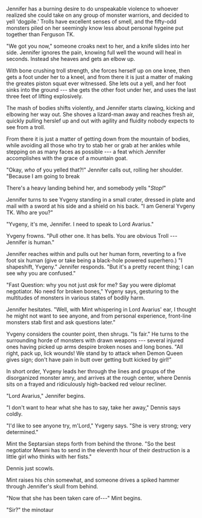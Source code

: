 Jennifer has a burning desire to do unspeakable violence to whoever realized she could take on any group of
monster warriors, and
decided to yell 'dogpile.' Trolls have excellent senses of smell, and the fifty-odd monsters piled on her seemingly
know less about personal hygeine put together than Ferguson TK.

"We got you now," someone croaks next to her, and a knife slides into her side. Jennifer ignores the pain, knowing
full well the wound will heal in seconds. Instead she heaves and gets an elbow up.

With bone crushing troll strength, she forces herself up on one knee, then gets a foot under her to a kneel, and from
there it is just a matter of making the greates piston squat ever witnessed. She lets out a yell, and her foot sinks
into the ground --- she gets the other foot under her, and uses the last three feet of lifting explosively.

The mash of bodies shifts violently, and Jennifer starts clawing, kicking and elbowing her way out. She shoves
a lizard-man away and reaches fresh air, quickly pulling herslef up and out with agility and fluidity nobody
expects to see from a troll.

From there it is just a matter of getting down from the mountain of bodies, while avoiding all those who try
to stab her or grab at her ankles while stepping on as many faces as possible --- a feat which Jennifer accomplishes
with the grace of a mountain goat.

"Okay, _who_ of you yelled that?!" Jennifer calls out, rolling her shoulder. "Because I am going to break

There's a heavy landing behind her, and somebody yells "_Stop!_"

Jennifer turns to see Yvgeny standing in a small crater, dressed in plate and mail with a sword at his side and
a shield on his back. "I am General Yvgeny TK. Who are you?"

"Yvgeny, it's me, Jennifer. I need to speak to Lord Avarius."

Yvgeny frowns. "Pull other one. It has bells. You are obvious Troll --- Jennifer is human."

Jennifer reaches within and pulls out her human form, reverting to a five foot six human (give or take
being a black-hole powered superhero.) "I shapeshift, Yvgeny." Jennifer responds. "But it's a pretty
recent thing; I can see why you are confused."

"Fast Question: why you not just _ask_ for me? Say you were diplomat negotiator. No need for broken bones,"
Yvgeny says, gesturing to the multitudes of monsters in various states of bodily harm.

Jennifer hesitates. "Well, with Mint whispering in Lord Avarius' ear, I thought he might not want to see
anyone, and from personal experience, front-line monsters stab first and ask questions later."

Yvgeny considers the counter point, then shrugs. "Is fair." He turns to the surrounding horde of monsters
with drawn weapons --- several injured ones having picked up arms despire broken noses and long bones.
"All right, pack up, lick wounds! We stand by to attack when Demon Queen gives sign; don't have pain in
butt over getting butt kicked by girl!"

In short order, Yvgeny leads her through the lines and groups of the disorganized monster amry, and arrives at the
rough center, where Dennis sits on a frayed and ridiculously high-backed red velour recliner.

"Lord Avarius," Jennifer begins.

"I don't want to hear what she has to say, take her away," Dennis says coldly.

"I'd like to see anyone try, m'Lord," Yvgeny says. "She is very strong; very determined."

Mint the Septarsian steps forth from behind the throne. "So the best negotiator Mewni has to
send in the eleventh hour of their destruction is a little girl who thinks with her fists."

Dennis just scowls.

Mint raises his chin somewhat, and someone drives a spiked hammer through Jennifer's skull from behind.

"Now that she has been taken care of---" Mint begins.

"Sir?" the minotaur 

